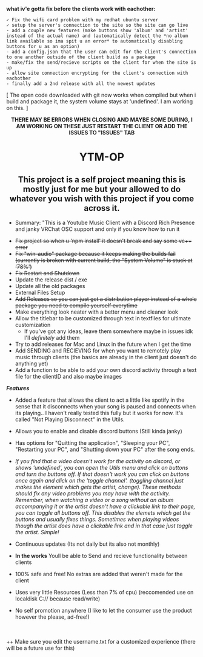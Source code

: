 **what iv'e gotta fix before the clients work with eachother:**

    ✓ Fix the wifi card problem with my redhat ubuntu server
    ✓ setup the server's connection to the site so the site can go live
    - add a couple new features (make buttons show 'album' and 'artist' instead of the actual name) and (automatically detect the *no album link available so ima spit u an error* to automatically disabling buttons for u as an option)
    - add a config.json that the user can edit for the client's connection to one another outside of the client build as a package
    - make/fix the send/recieve scripts on the client for when the site is up
    - allow site connection encrypting for the client's connection with eachother
    - finally add a 2nd release with all the newest updates

[ The open code downloaded with git now works when compiled but when i build and package it, the system volume stays at 'undefined'. I am working on this. ]

<center>
<b>THERE MAY BE ERRORS WHEN CLOSING AND MAYBE SOME DURING, I AM WORKING ON THESE JUST RESTART THE CLIENT OR ADD THE ISSUES TO "ISSUES" TAB</b>

# YTM-OP
## This project is a self project meaning this is mostly just for me but your allowed to do whatever you wish with this project if you come across it.</center>


* Summary: "This is a Youtube Music Client with a Discord Rich Presence and janky VRChat OSC support and only if you know how to run it








- ~~Fix project so when u 'npm install' it doesn't break and say some vc++ error~~
- ~~Fix "win-audio" package because it keeps making the builds fail (currently is broken with current build, the "System Volume" is stuck at '78%')~~
- ~~Fix Restart and Shutdown~~
- Update the release dist / exe
- Update all the old packages
- External Files Setup
- <s>Add Releases so you can just get a distribution player instead of a whole package you need to compile yourself everytime</s>
- Make everything look neater with a better menu and cleaner look
- Allow the titlebar to be customized through text in textfiles for ultimate customization
    - If you've got any ideas, leave them somewhere maybe in issues idk I'll *definitely* add them
- Try to add releases for Mac and Linux in the future when I get the time
- Add SENDING and RECIEVING for when you want to remotely play music through clients (the basics are already in the client just doesn't do anything yet)
- Add a function to be able to add your own discord activity through a text file for the clientID and also maybe images

***Features***
- Added a feature that allows the client to act a little like spotify in the sense that it disconnects when your song is paused and connects when its playing.. I haven't really tested this fully but it works for now. It's called "Not Playing Disconnect" in the Utils.
- Allows you to enable and disable discord buttons (Still kinda janky)
- Has options for "Quitting the application", "Sleeping your PC", "Restarting your PC", and "Shutting down your PC" after the song ends.

- *If you find that a video doesn't work for the activity on discord, or shows 'undefined', you can open the Utils menu and click on buttons and turn the buttons off. If that doesn't work you can click on buttons once again and click on the 'toggle channel'. (toggling channel just makes the element which gets the artist, change). These methods should fix any video problems you may have with the activity. Remember, when watching a video or a song without an album accompanying it or the artist doesn't have a clickable link to their page, you can toggle all buttons off. This disables the elemets which get the buttons and usually fixes things. Sometimes when playing videos though the artist does have a clickable link and in that case just toggle the artist. Simple!*

- Continuous updates (Its not daily but its also not monthly)
- **In the works** Youll be able to Send and recieve functionality between clients
- 100% safe and free! No extras are added that weren't made for the client
- Uses very little Resources (Less than 7% of cpu) (reccomended use on localdisk C:// because read/write)
- No self promotion anywhere (I like to let the consumer use the product however the please, ad-free!)

</center>
</br>
</br>
++ Make sure you edit the username.txt for a customized experience (there will be a future use for this)
